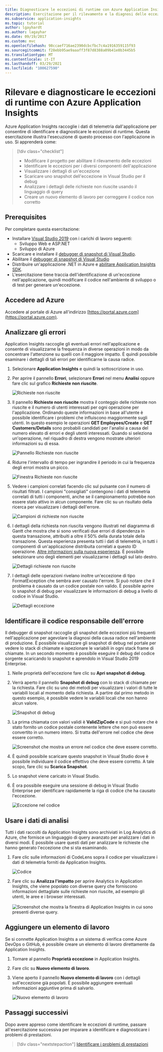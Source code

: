 ```yaml
---
title: Diagnosticare le eccezioni di runtime con Azure Application Insights | Microsoft Docs
description: Esercitazione per il rilevamento e la diagnosi delle eccezioni di runtime in un'applicazione con Azure Application Insights.
ms.subservice: application-insights
ms.topic: tutorial
author: lgayhardt
ms.author: lagayhar
ms.date: 09/19/2017
ms.custom: mvc
ms.openlocfilehash: 98ccaef716ae2390dcbcfbc7c4a1916359115f93
ms.sourcegitcommit: f28ebb95ae9aaaff3f87d8388a09b41e0b3445b5
ms.translationtype: MT
ms.contentlocale: it-IT
ms.lasthandoff: 03/29/2021
ms.locfileid: "100627590"
---
```

# <a name="find-and-diagnose-run-time-exceptions-with-azure-application-insights"></a>Rilevare e diagnosticare le eccezioni di runtime con Azure Application Insights

Azure Application Insights raccoglie i dati di telemetria dall'applicazione per consentire di identificare e diagnosticare le eccezioni di runtime.  Questa esercitazione illustra l'esecuzione di questo processo con l'applicazione in uso.  Si apprenderà come:

> [!div class="checklist"]
> * Modificare il progetto per abilitare il rilevamento delle eccezioni
> * Identificare le eccezioni per i diversi componenti dell'applicazione
> * Visualizzare i dettagli di un'eccezione
> * Scaricare uno snapshot dell'eccezione in Visual Studio per il debug
> * Analizzare i dettagli delle richieste non riuscite usando il linguaggio di query
> * Creare un nuovo elemento di lavoro per correggere il codice non corretto


## <a name="prerequisites"></a>Prerequisites

Per completare questa esercitazione:

- Installare [Visual Studio 2019](https://www.visualstudio.com/downloads/) con i carichi di lavoro seguenti:
    - Sviluppo Web e ASP.NET
    - Sviluppo di Azure
- Scaricare e installare il [debugger di snapshot di Visual Studio](https://aka.ms/snapshotdebugger).
- Abilitare il [debugger di snapshot di Visual Studio](../app/snapshot-debugger.md)
- Distribuire un'applicazione .NET in Azure e [abilitare Application Insights SDK](../app/asp-net.md). 
- L'esercitazione tiene traccia dell'identificazione di un'eccezione nell'applicazione, quindi modificare il codice nell'ambiente di sviluppo o di test per generare un'eccezione. 

## <a name="log-in-to-azure"></a>Accedere ad Azure
Accedere al portale di Azure all'indirizzo [https://portal.azure.com](https://portal.azure.com).


## <a name="analyze-failures"></a>Analizzare gli errori
Application Insights raccoglie gli eventuali errori nell'applicazione e consente di visualizzarne la frequenza in diverse operazioni in modo da concentrare l'attenzione su quelli con il maggiore impatto.  È quindi possibile esaminare i dettagli di tali errori per identificarne la causa radice.   

1. Selezionare **Application Insights** e quindi la sottoscrizione in uso.  
2. Per aprire il pannello **Errori**, selezionare **Errori** nel menu **Analisi** oppure fare clic sul grafico **Richieste non riuscite**.

    ![Richieste non riuscite](media/tutorial-runtime-exceptions/failed-requests.png)

3. Il pannello **Richieste non riuscite** mostra il conteggio delle richieste non riuscite e il numero di utenti interessati per ogni operazione per l'applicazione.  Ordinando queste informazioni in base all'utente è possibile identificare i problemi che influiscono maggiormente sugli utenti.  In questo esempio le operazioni **GET Employees/Create** e **GET Customers/Details** sono probabili candidati per l'analisi a causa del numero elevato di errori e degli utenti interessati.  Quando si seleziona un'operazione, nel riquadro di destra vengono mostrate ulteriori informazioni su di essa.

    ![Pannello Richieste non riuscite](media/tutorial-runtime-exceptions/failed-requests-blade.png)

4. Ridurre l'intervallo di tempo per ingrandire il periodo in cui la frequenza degli errori mostra un picco.

    ![Finestra Richieste non riuscite](media/tutorial-runtime-exceptions/failed-requests-window.png)

5. Vedere i campioni correlati facendo clic sul pulsante con il numero di risultati filtrati. I campioni "consigliati" contengono i dati di telemetria correlati di tutti i componenti, anche se il campionamento potrebbe non essere stato attivo in alcun componente. Fare clic su un risultato della ricerca per visualizzare i dettagli dell'errore.

    ![Campioni di richieste non riuscite](media/tutorial-runtime-exceptions/failed-requests-search.png)

6. I dettagli della richiesta non riuscita vengono illustrati nel diagramma di Gantt che mostra che si sono verificati due errori di dipendenza in questa transazione, attribuiti a oltre il 50% della durata totale della transazione. Questa esperienza presenta tutti i dati di telemetria, in tutti i componenti di un'applicazione distribuita correlati a questo ID operazione. [Altre informazioni sulla nuova esperienza](../app/transaction-diagnostics.md). È possibile selezionare uno degli elementi per visualizzarne i dettagli sul lato destro. 

    ![Dettagli richieste non riuscite](media/tutorial-runtime-exceptions/failed-request-details.png)

7. I dettagli delle operazioni rivelano inoltre un'eccezione di tipo FormatException che sembra aver causato l'errore.  Si può notare che il problema è causato da un codice postale non valido. È possibile aprire lo snapshot di debug per visualizzare le informazioni di debug a livello di codice in Visual Studio.

    ![Dettagli eccezione](media/tutorial-runtime-exceptions/failed-requests-exception.png)

## <a name="identify-failing-code"></a>Identificare il codice responsabile dell'errore
Il debugger di snapshot raccoglie gli snapshot delle eccezioni più frequenti nell'applicazione per agevolare la diagnosi della causa radice nell'ambiente di produzione.  È possibile visualizzare gli snapshot di debug nel portale per vedere lo stack di chiamate e ispezionare le variabili in ogni stack frame di chiamate. In un secondo momento è possibile eseguire il debug del codice sorgente scaricando lo snapshot e aprendolo in Visual Studio 2019 Enterprise.

1. Nelle proprietà dell'eccezione fare clic su **Apri snapshot di debug**.
2. Verrà aperto il pannello **Snapshot di debug** con lo stack di chiamate per la richiesta.  Fare clic su uno dei metodi per visualizzare i valori di tutte le variabili locali al momento della richiesta.  A partire dal primo metodo in questo esempio, è possibile vedere le variabili locali che non hanno alcun valore.

    ![Snapshot di debug](media/tutorial-runtime-exceptions/debug-snapshot-01.png)

3. La prima chiamata con valori validi è **ValidZipCode** e si può notare che è stato fornito un codice postale contenente lettere che non può essere convertito in un numero intero.  Si tratta dell'errore nel codice che deve essere corretto.

    ![Screenshot che mostra un errore nel codice che deve essere corretto.    ](media/tutorial-runtime-exceptions/debug-snapshot-02.png)

4. È quindi possibile scaricare questo snapshot in Visual Studio dove è possibile individuare il codice effettivo che deve essere corretto. A tale scopo, fare clic su **Scarica Snapshot**.
5. Lo snapshot viene caricato in Visual Studio.
6. È ora possibile eseguire una sessione di debug in Visual Studio Enterprise per identificare rapidamente la riga di codice che ha causato l'eccezione.

    ![Eccezione nel codice](media/tutorial-runtime-exceptions/exception-code.png)


## <a name="use-analytics-data"></a>Usare i dati di analisi
Tutti i dati raccolti da Application Insights sono archiviati in Log Analytics di Azure, che fornisce un linguaggio di query avanzato per analizzare i dati in diversi modi.  È possibile usare questi dati per analizzare le richieste che hanno generato l'eccezione che si sta esaminando. 

1. Fare clic sulle informazioni di CodeLens sopra il codice per visualizzare i dati di telemetria forniti da Application Insights.

    ![Codice](media/tutorial-runtime-exceptions/codelens.png)

1. Fare clic su **Analizza l'impatto** per aprire Analytics in Application Insights,  che viene popolato con diverse query che forniscono informazioni dettagliate sulle richieste non riuscite, ad esempio gli utenti, le aree e i browser interessati.<br><br>![Screenshot che mostra la finestra di Application Insights in cui sono presenti diverse query.](media/tutorial-runtime-exceptions/analytics.png)<br>

## <a name="add-work-item"></a>Aggiungere un elemento di lavoro
Se si connette Application Insights a un sistema di verifica come Azure DevOps o GitHub, è possibile creare un elemento di lavoro direttamente da Application Insights.

1. Tornare al pannello **Proprietà eccezione** in Application Insights.
2. Fare clic su **Nuovo elemento di lavoro**.
3. Viene aperto il pannello **Nuovo elemento di lavoro** con i dettagli sull'eccezione già popolati.  È possibile aggiungere eventuali informazioni aggiuntive prima di salvarlo.

    ![Nuovo elemento di lavoro](media/tutorial-runtime-exceptions/new-work-item.png)

## <a name="next-steps"></a>Passaggi successivi
Dopo avere appreso come identificare le eccezioni di runtime, passare all'esercitazione successiva per imparare a identificare e diagnosticare i problemi di prestazioni.

> [!div class="nextstepaction"]
> [Identificare i problemi di prestazioni](./tutorial-performance.md)

